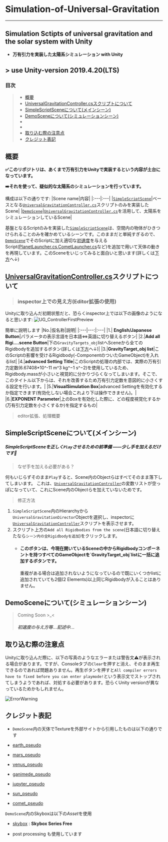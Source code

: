 # Simulation-of-Universal-Gravitation
***
## Simulation Sctipts of universal gravitation and the solar system with Unity
   - **万有引力を実装した太陽系シミュレーション with Unity**
## > use **Unity-version 2019.4.20(LTS)**

### 目次
> - [概要](#description)
> - [UniversalGravitationController.csスクリプトについて](#ugcontrollercs)
> - [SimpleScriptSceneについて(メインシーン)](#simplescrscene)
> - [DemoSceneについて(シミュレーションシーン)](#demoscene)
> - [](#)
> - [](#)
> - [取り込む際の注意点](#importwarning)
> - [クレジット表記](#credit)


#### <h2 id="description">概要</h3>

**:white_check_mark:このリポジトリは、あくまで万有引力をUnityで実装するという内容が土台になっています。**

**:arrow_right:それを使って、疑似的な太陽系のシミュレーションを行っています。**

構成は以下の通りです:
|Scene name|内容|
|:---|:---|
|[`SimpleScriptScene`](/Simulation_of_Universal_Gravitation/Assets/Scenes/SimpleScriptScene.unity)|ベースとなる[`UniversalGravitationController.cs`](/Simulation_of_Universal_Gravitation/Assets/Scripts/_MainScripts/UnivarsalGravitationController.cs)スクリプトのみを実装したScene|
|[`DemoScene`](/Simulation_of_Universal_Gravitation/Assets/Scenes/Demo/DemoScene.unity)|[`UniversalGravitationController.cs`](/Simulation_of_Universal_Gravitation/Assets/Scripts/_MainScripts/UnivarsalGravitationController.cs)を活用して、太陽系をシミュレーションしているScene|

基盤となるScriptのみを実装した[`SimpleScriptScene`](/Simulation_of_Universal_Gravitation/Assets/Scenes/SimpleScriptScene.unity)は、空間内の物体がひきつけられることのみを確かめているシーンです。このままだと単純すぎるので、[`DemoScene`](/Simulation_of_Universal_Gravitation/Assets/Scenes/Demo/DemoScene.unity)でそのScriptに加え適切な[初速度](#firstunivelo)を与えるScript([PlanetLauncher.cs](Simulation_of_Universal_Gravitation/Assets/Scripts/DemoScripts/PlanetLauncher.cs),[CometLauncher.cs](Simulation_of_Universal_Gravitation/Assets/Scripts/DemoScripts/CometLauncher.cs)など)を追加で用いて天体の動きを再現しています。このSceneをいじってみると面白いと思います(詳しくは[下方](#demoscene)へ↓)

#### <h2 id="ugcontrollercs">[UniversalGravitationController.cs]((/Simulation_of_Universal_Gravitation/Assets/Scripts/_MainScripts/UnivarsalGravitationController.cs))スクリプトについて</h2>
> <h3>inspector上での見え方(<b>Editor拡張の使用</b>)</h3>

Unityに取り込んだ初期状態だと、恐らくinspector上では以下の画像のようになると思います:
![UG_ControllerFirstPreview](https://user-images.githubusercontent.com/81568941/115720022-9d664500-a3b7-11eb-82dd-05a7ae87be8d.png)

簡単に説明します
|No.|仮名称|説明|
|:---|---:|:---|
|1.| **English/Japanese Button**|パラメータの表示言語を日本語⇔英語に切り替えるボタン|
|2.|**Add all Rigi....scene Button**|下の`GravityTargets_obj`listへSceneから全てのRigidbodyを追加するボタン(詳しくは[下方](#aarfts)へ↓)|
|3.|**GravityTarget_obj list**|このScriptの影響を受けるRigidbody(-ComponentのついたGameObject)を入れるlist|
|4.|**advanced Setting Title**|このScriptの処理の内部では、実際の万有引力定数(6.67408*10^-11  m^3 kg^−1 s^−2)を使用しているため、Rigidbody.massが小さいと視覚的に分かりづらくなってしまいます。そこで、このタイトル以下からは、それを改善するため万有引力定数を意図的に小さくする設定を行います。|
|5.|**VisualSimulation Box**|advanced Settingを有効化するか指定できます(有効化しない場合これより下は操作できません)。|
|6.|**EXPONENT Parameter**|上のBoxを有効化した際に、どの程度視覚化するか(万有引力定数を小さくするか)を指定するもの|
>  editor拡張、処理概要


#### <h2 id="simplescrscene">SimpleScriptSceneについて(メインシーン)</h2>

##### SimpleScriptSceneを正しく`Play`させるための前準備 ――少し手を加えるだけです:open_hands:


> なぜ手を加える必要がある？

何もいじらずそのまま`Play`すると、Scene内のObjectらはすべてそのまま落下してしまいます。
これは、[`UniversalGravitationController`](/Simulation_of_Universal_Gravitation/Assets/Scripts/_MainScripts/UnivarsalGravitationController.cs)の変数リストが空っぽになっていて、これにScene内のObjectらを加えていないためです。

> 修正方法
1. `SimpleScriptScene`内のHierarchyから`UniversalGravitationDirector`Objectを選択し、inspectorに[`UniversalGravitationController`](/Simulation_of_Universal_Gravitation/Assets/Scripts/_MainScripts/UnivarsalGravitationController.cs)スクリプトを表示させます。
2. スクリプト上方の`Add all Rigidbodies from the scene`(日本語に切り替えたなら`シーン内の全Rigidbodyを追加`)をクリックします。
   - <h4 id="aarfts">このボタンは、今現在開いているSceneの中からRigidbodyコンポーネントを持つすべてのGameObjectを`GravityTarget_obj`listに一括に追加するボタンです。</h4>重複がある場合は追加されないようになっているので既にいくつかlistに追加されていても2個(2 Elements)以上同じRigidbodyが入ることはありません。


#### <h2 id="demoscene">DemoSceneについて(シミュレーションシーン)</h2>
> Coming Soon >_<
> *<h4 id="firstunivelo">初速度の与え方等...記述中...</h4>*



#### <h2 id="importwarning">取り込む際の注意点</h2>
Unityに取り込んだ際に、以下の写真のようなエラーまたは警告文:warning:が表示される場合があります。ですが、Consoleタブの`Clear`を押すと消え、そのまま再生できるのであれば問題ありません。再生ボタンを押すと`All compiler errors have to fixed before you can enter playmode!`という表示文でストップされてしまうようであれば、対処する必要があります。恐らくUnity versionが異なっているためかもしれません。

![ErrorWarning](https://user-images.githubusercontent.com/81568941/115403161-21d58e00-a227-11eb-8988-b3644b3ebcba.png)





#### <h2 id="credit">クレジット表記</h2>
   - `DemoScene`内の天体でTextureを外部サイトから引用したものは以下の通りです

- [earth_pseudo](https://www.solarsystemscope.com/textures/)
- [mars_pseudo](https://www.solarsystemscope.com/textures/)
- [venus_pseudo](https://www.solarsystemscope.com/textures/)
- [ganimede_pseudo](http://www.planetaryvisions.com/Texture_map.php?pid=206)
- [jupyter_pseudo](https://www.solarsystemscope.com/textures/)
- [sun_pseudo](https://www.solarsystemscope.com/textures/)
- [comet_pseudo](https://www.solarsystemscope.com/textures/)

`DemoScene`内のSkyboxは以下の*Asset*を使用
- [skybox](https://assetstore.unity.com/packages/2d/textures-materials/sky/skybox-series-free-103633) : **Skybox Series Free**

- post processing も使用しています
